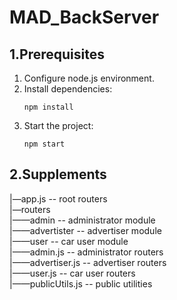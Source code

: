 # MAD_BackServer   
## 1.Prerequisites   
 1. Configure node.js environment.   
 2. Install dependencies: <pre><code>npm install</code></pre>
 3. Start the project: <pre><code>npm start</code></pre>

## 2.Supplements   
|—app.js  -- root routers   
|—routers   
|——admin  -- administrator module   
|——advertister  -- advertiser module   
|——user  -- car user module   
|——admin.js  -- administrator routers   
|——advertiser.js   -- advertiser routers   
|——user.js   -- car user routers   
|——publicUtils.js   -- public utilities
 
